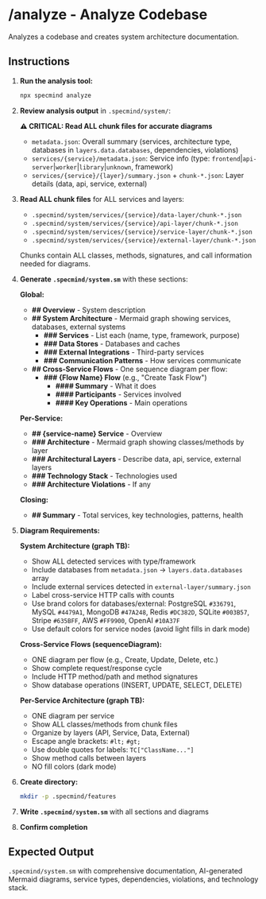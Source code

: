 # /analyze - Analyze Codebase

Analyzes a codebase and creates system architecture documentation.

## Instructions

1. **Run the analysis tool:**
   ```bash
   npx specmind analyze
   ```

2. **Review analysis output** in `.specmind/system/`:

   **⚠️ CRITICAL: Read ALL chunk files for accurate diagrams**

   - `metadata.json`: Overall summary (services, architecture type, databases in `layers.data.databases`, dependencies, violations)
   - `services/{service}/metadata.json`: Service info (type: `frontend`|`api-server`|`worker`|`library`|`unknown`, framework)
   - `services/{service}/{layer}/summary.json` + `chunk-*.json`: Layer details (data, api, service, external)

3. **Read ALL chunk files** for ALL services and layers:
   - `.specmind/system/services/{service}/data-layer/chunk-*.json`
   - `.specmind/system/services/{service}/api-layer/chunk-*.json`
   - `.specmind/system/services/{service}/service-layer/chunk-*.json`
   - `.specmind/system/services/{service}/external-layer/chunk-*.json`

   Chunks contain ALL classes, methods, signatures, and call information needed for diagrams.

4. **Generate `.specmind/system.sm`** with these sections:

   **Global:**
   - **## Overview** - System description
   - **## System Architecture** - Mermaid graph showing services, databases, external systems
     - **### Services** - List each (name, type, framework, purpose)
     - **### Data Stores** - Databases and caches
     - **### External Integrations** - Third-party services
     - **### Communication Patterns** - How services communicate
   - **## Cross-Service Flows** - One sequence diagram per flow:
     - **### {Flow Name} Flow** (e.g., "Create Task Flow")
       - **#### Summary** - What it does
       - **#### Participants** - Services involved
       - **#### Key Operations** - Main operations

   **Per-Service:**
   - **## {service-name} Service** - Overview
   - **### Architecture** - Mermaid graph showing classes/methods by layer
   - **### Architectural Layers** - Describe data, api, service, external layers
   - **### Technology Stack** - Technologies used
   - **### Architecture Violations** - If any

   **Closing:**
   - **## Summary** - Total services, key technologies, patterns, health

5. **Diagram Requirements:**

   **System Architecture (graph TB):**
   - Show ALL detected services with type/framework
   - Include databases from `metadata.json` → `layers.data.databases` array
   - Include external services detected in `external-layer/summary.json`
   - Label cross-service HTTP calls with counts
   - Use brand colors for databases/external: PostgreSQL `#336791`, MySQL `#4479A1`, MongoDB `#47A248`, Redis `#DC382D`, SQLite `#003B57`, Stripe `#635BFF`, AWS `#FF9900`, OpenAI `#10A37F`
   - Use default colors for service nodes (avoid light fills in dark mode)

   **Cross-Service Flows (sequenceDiagram):**
   - ONE diagram per flow (e.g., Create, Update, Delete, etc.)
   - Show complete request/response cycle
   - Include HTTP method/path and method signatures
   - Show database operations (INSERT, UPDATE, SELECT, DELETE)

   **Per-Service Architecture (graph TB):**
   - ONE diagram per service
   - Show ALL classes/methods from chunk files
   - Organize by layers (API, Service, Data, External)
   - Escape angle brackets: `#lt;` `#gt;`
   - Use double quotes for labels: `TC["ClassName..."]`
   - Show method calls between layers
   - NO fill colors (dark mode)

6. **Create directory:**
   ```bash
   mkdir -p .specmind/features
   ```

7. **Write `.specmind/system.sm`** with all sections and diagrams

8. **Confirm completion**

## Expected Output

`.specmind/system.sm` with comprehensive documentation, AI-generated Mermaid diagrams, service types, dependencies, violations, and technology stack.
